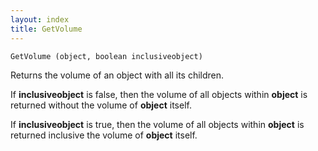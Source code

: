 ```yaml
---
layout: index
title: GetVolume
---
```


    GetVolume (object, boolean inclusiveobject)

Returns the volume of an object with all its children.

If **inclusiveobject** is false, then the volume of all objects within **object** is returned without the volume of **object** itself.

If **inclusiveobject** is true, then the volume of all objects within **object** is returned inclusive the volume of **object** itself.
